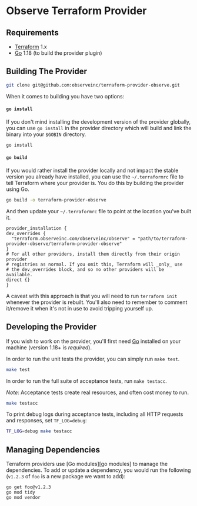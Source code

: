# Observe Terraform Provider

## Requirements

-	[Terraform](https://www.terraform.io/downloads.html) 1.x
-	[Go](https://golang.org/doc/install) 1.18 (to build the provider plugin)

## Building The Provider

```sh
git clone git@github.com:observeinc/terraform-provider-observe.git
```

When it comes to building you have two options:

#### `go install`

If you don't mind installing the development version of the provider globally, you can use `go install` in the provider directory which will build and link the binary into your `$GOBIN` directory.

```sh
go install
```

#### `go build`

If you would rather install the provider locally and not impact the stable version you already have installed, you can use the `~/.terraformrc` file to tell Terraform where your provider is. You do this by building the provider using Go.

```sh
go build -o terraform-provider-observe
```

And then update your `~/.terraformrc` file to point at the location
you've built it.

```
provider_installation {
dev_overrides {
  "terraform.observeinc.com/observeinc/observe" = "path/to/terraform-provider-observe/terraform-provider-observe"
}
# For all other providers, install them directly from their origin provider
# registries as normal. If you omit this, Terraform will _only_ use
# the dev_overrides block, and so no other providers will be available.
direct {}
}
```

A caveat with this approach is that you will need to run `terraform init` whenever the provider is rebuilt. You'll also need to remember to comment it/remove it when it's not in use to avoid tripping yourself up.

## Developing the Provider

If you wish to work on the provider, you'll first need [Go](http://www.golang.org) installed on your machine (version 1.18+ is *required*). 

In order to run the unit tests the provider, you can simply run `make test`.

```sh
make test
```

In order to run the full suite of acceptance tests, run `make testacc`.

*Note:* Acceptance tests create real resources, and often cost money to run.

```sh
make testacc
```

To print debug logs during acceptance tests, including all HTTP requests and responses, set `TF_LOG=debug`:

```sh
TF_LOG=debug make testacc
```

## Managing Dependencies

Terraform providers use [Go modules][go modules] to manage the dependencies. To add or update a dependency, you would run the following (`v1.2.3` of `foo` is a new package we want to add):

```
go get foo@v1.2.3
go mod tidy
go mod vendor
```
